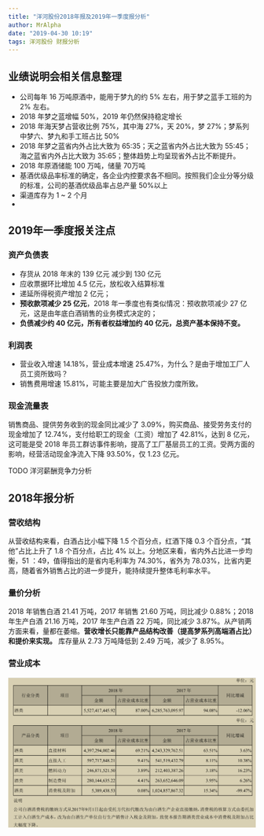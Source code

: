 ```yaml
---
title: "洋河股份2018年报及2019年一季度报分析"
author: MrAlpha
date: "2019-04-30 10:19"
tags: 洋河股份 财报分析
---
```


## 业绩说明会相关信息整理

- 公司每年 16 万吨原酒中，能用于梦九的约 5% 左右，用于梦之蓝手工班的为 2% 左右。
- 2018 年梦之蓝增幅 50%，2019 年仍然保持稳定增长
- 2018 年海天梦占营收比例 75%，其中海 27%，天 20%，梦 27%；梦系列中梦六、梦九和手工班占比 50%
- 2018 年梦之蓝省内外占比大致为 65:35；天之蓝省内外占比大致为 55:45；海之蓝省内外占比大致为 35:65；整体趋势上均呈现省外占比不断提升。
- 2018 年原酒储能 100 万吨，储量 70万吨
- 基酒优级品率标准的确定，各企业内控要求各不相同。按照我们企业分等分级的标准，公司的基酒优级品率占总产量 50%以上
- 渠道库存为 1 ~ 2 个月
-

## 2019年一季度报关注点

### 资产负债表

- 存货从 2018 年末的 139 亿元 减少到 130 亿元
- 应收票据环比增加 4.5 亿元，放松收入结算标准
- 递延所得税资产增加 2 亿元；
- **预收款项减少 25 亿元**，2018 年一季度也有类似情况：预收款项减少 27 亿元，这是由年底白酒销售的业务模式决定的；
- **负债减少约 40 亿元，所有者权益增加约 40 亿元，总资产基本保持不变。**

### 利润表

- 营业收入增速 14.18%，营业成本增速 25.47%，为什么？是由于增加工厂人员工资所致吗？
- 销售费用增速 15.81%，可能主要是加大广告投放力度所致。

### 现金流量表

销售商品、提供劳务收到的现金同比减少了 3.09%，购买商品、接受劳务支付的现金增加了 12.74%，支付给职工的现金（工资）增加了 42.81%，达到 8 亿元，这可能是受 2018 年员工群访事件影响，提高了工厂基层员工的工资。受两方面的影响，经营活动现金净流入下降 93.50%，仅 1.23 亿元。

TODO 洋河薪酬竞争力分析

## 2018年报分析

### 营收结构

从营收结构来看，白酒占比小幅下降 1.5 个百分点，红酒下降 0.3 个百分点，“其他”占比上升了 1.8 个百分点，占比 4% 以上。分地区来看，省内外占比进一步均衡，51 ：49，值得指出的是省内毛利率为 74.30%，省外为 78.03%，比省内更高，随着省外销售占比的进一步提升，能持续提升整体毛利率水平。

### 量价分析

2018 年销售白酒 21.41 万吨，2017 年销售 21.60 万吨，同比减少 0.88%；2018 年生产白酒 21.16 万吨，2017 年生产白酒 22 万吨，同比减少 3.87%。从产销两方面来看，量都在萎缩。**营收增长只能靠产品结构改善（提高梦系列高端酒占比）和提价来实现。** 库存量从 2.73 万吨降低到 2.49 万吨，减少了 8.95%。

### 营业成本

![](https://raw.githubusercontent.com/ericluo/imagebed/master/img/20190430112053.png)
